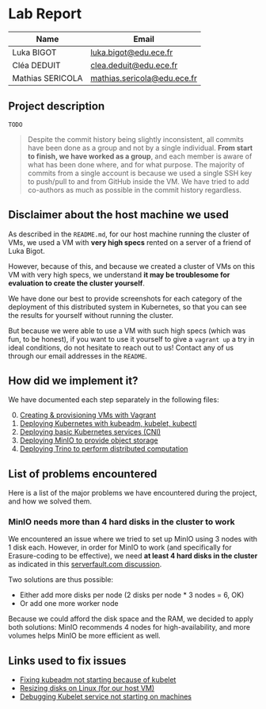 # Lab Report

| Name              | Email                       |
| ---------------- | --------------------------- |
| Luka BIGOT       | luka.bigot@edu.ece.fr       |
| Cléa DEDUIT      | clea.deduit@edu.ece.fr      |
| Mathias SERICOLA | mathias.sericola@edu.ece.fr |

## Project description

`TODO`

> Despite the commit history being slightly inconsistent, all commits have been done as a group and not by a single individual. **From start to finish, we have worked as a group**, and each member is aware of what has been done where, and for what purpose. The majority of commits from a single account is because we used a single SSH key to push/pull to and from GitHub inside the VM. We have tried to add co-authors as much as possible in the commit history regardless.

## Disclaimer about the host machine we used

As described in the `README.md`, for our host machine running the cluster of VMs, we used a VM with **very high specs** rented on a server of a friend of Luka Bigot.

However, because of this, and because we created a cluster of VMs on this VM with very high specs, we understand **it may be troublesome for evaluation to create the cluster yourself**.

We have done our best to provide screenshots for each category of the deployment of this distributed system in Kubernetes, so that you can see the results for yourself without running the cluster.

But because we were able to use a VM with such high specs (which was fun, to be honest), if you want to use it yourself to give a `vagrant up` a try in ideal conditions, do not hesitate to reach out to us! Contact any of us through our email addresses in the `README`.

## How did we implement it?

We have documented each step separately in the following files:

0. [Creating & provisioning VMs with Vagrant](./docs/0-vms.md)
1. [Deploying Kubernetes with kubeadm, kubelet, kubectl](./docs/1-deploying-kubernetes.md)
2. [Deploying basic Kubernetes services (CNI)](./docs/2-basic-kubernetes-services.md)
3. [Deploying MinIO to provide object storage](./docs/3-minio-object-storage.md)
4. [Deploying Trino to perform distributed computation](./docs/4-trino-processing.md)

## List of problems encountered

Here is a list of the major problems we have encountered during the project, and how we solved them.

### MinIO needs more than 4 hard disks in the cluster to work

We encountered an issue where we tried to set up MinIO using 3 nodes with 1 disk each. However, in order for MinIO to work (and specifically for Erasure-coding to be effective), we need **at least 4 hard disks in the cluster** as indicated in this [serverfault.com discussion](https://serverfault.com/questions/978644/deploy-minio-distributed-on-3-nodes-with-1-drive).

Two solutions are thus possible:

- Either add more disks per node (2 disks per node * 3 nodes = 6, OK)
- Or add one more worker node

Because we could afford the disk space and the RAM, we decided to apply both solutions: MinIO recommends 4 nodes for high-availability, and more volumes helps MinIO be more efficient as well.

## Links used to fix issues

- [Fixing kubeadm not starting because of kubelet](https://stackoverflow.com/questions/57648829/how-to-fix-timeout-at-waiting-for-the-kubelet-to-boot-up-the-control-plane-as-st)
- [Resizing disks on Linux (for our host VM)](https://www.msp360.com/resources/blog/linux-resize-partition/)
- [Debugging Kubelet service not starting on machines](https://serverfault.com/questions/877136/debug-kubelet-not-starting)